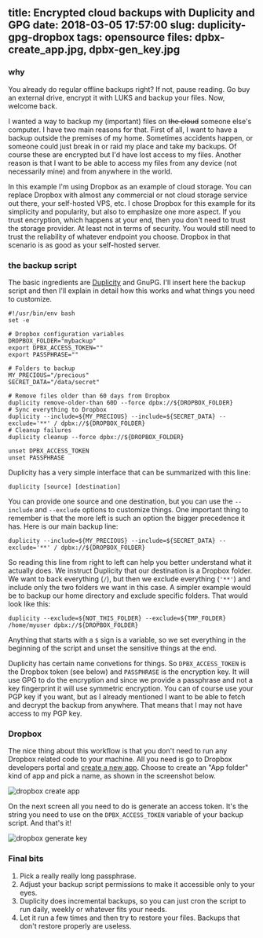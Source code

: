 title: Encrypted cloud backups with Duplicity and GPG
date: 2018-03-05 17:57:00
slug: duplicity-gpg-dropbox
tags: opensource
files: dpbx-create_app.jpg, dpbx-gen_key.jpg
---

### why

You already do regular offline backups right? If not, pause reading. Go buy an external drive, encrypt it with LUKS and backup your files. Now, welcome back.

I wanted a way to backup my (important) files on <s>the cloud</s> someone else's computer. I have two main reasons for that. First of all, I want to have a backup outside the premises of my home. Sometimes accidents happen, or someone could just break in or raid my place and take my backups. Of course these are encrypted but I'd have lost access to my files. Another reason is that I want to be able to access my files from any device (not necessarily mine) and from anywhere in the world.

In this example I'm using Dropbox as an example of cloud storage. You can replace Dropbox with almost any commercial or not cloud storage service out there, your self-hosted VPS, etc. I chose Dropbox for this example for its simplicity and popularity, but also to emphasize one more aspect. If you trust encryption, which happens at your end, then you don't need to trust the storage provider. At least not in terms of security. You would still need to trust the reliability of whatever endpoint you choose. Dropbox in that scenario is as good as your self-hosted server.

### the backup script

The basic ingredients are [Duplicity](http://duplicity.nongnu.org/) and GnuPG. I'll insert here the backup script and then I'll explain in detail how this works and what things you need to customize.

    #!/usr/bin/env bash
    set -e

    # Dropbox configuration variables
    DROPBOX_FOLDER="mybackup"
    export DPBX_ACCESS_TOKEN=""
    export PASSPHRASE=""

    # Folders to backup
    MY_PRECIOUS="/precious"
    SECRET_DATA="/data/secret"

    # Remove files older than 60 days from Dropbox
    duplicity remove-older-than 60D --force dpbx://${DROPBOX_FOLDER}
    # Sync everything to Dropbox
    duplicity --include=${MY_PRECIOUS} --include=${SECRET_DATA} --exclude='**' / dpbx://${DROPBOX_FOLDER}
    # Cleanup failures
    duplicity cleanup --force dpbx://${DROPBOX_FOLDER}

    unset DPBX_ACCESS_TOKEN
    unset PASSPHRASE

Duplicity has a very simple interface that can be summarized with this line:

    duplicity [source] [destination]

You can provide one source and one destination, but you can use the `--include` and `--exclude` options to customize things. One important thing to remember is that the more left is such an option the bigger precedence it has. Here is our main backup line:

    duplicity --include=${MY_PRECIOUS} --include=${SECRET_DATA} --exclude='**' / dpbx://${DROPBOX_FOLDER}

So reading this line from right to left can help you better understand what it actually does. We instruct Duplicity that our destination is a Dropbox folder. We want to back everything (`/`), but then we exclude everything (`'**'`) and include only the two folders we want in this case. A simpler example would be to backup our home directory and exclude specific folders. That would look like this:

    duplicity --exclude=${NOT_THIS_FOLDER} --exclude=${TMP_FOLDER} /home/myuser dpbx://${DROPBOX_FOLDER}

Anything that starts with a `$` sign is a variable, so we set everything in the beginning of the script and unset the sensitive things at the end.

Duplicity has certain name convetions for things. So `DPBX_ACCESS_TOKEN` is the Dropbox token (see below) and `PASSPHRASE` is the encryption key. It will use GPG to do the encryption and since we provide a passphrase and not a key fingerprint it will use symmetric encryption. You can of course use your PGP key if you want, but as I already mentioned I want to be able to fetch and decrypt the backup from anywhere. That means that I may not have access to my PGP key.

### Dropbox

The nice thing about this workflow is that you don't need to run any Dropbox related code to your machine. All you need is go to Dropbox developers portal and [create a new app](https://www.dropbox.com/developers/apps/create). Choose to create an "App folder" kind of app and pick a name, as shown in the screenshot below.

![dropbox create app](dpbx-create_app.jpg)

On the next screen all you need to do is generate an access token. It's the string you need to use on the `DPBX_ACCESS_TOKEN` variable of your backup script. And that's it!

![dropbox generate key](dpbx-gen_key.jpg)

### Final bits

1. Pick a really really long passphrase.
2. Adjust your backup script permissions to make it accessible only to your eyes. 
3. Duplicity does incremental backups, so you can just cron the script to run daily, weekly or whatever fits your needs.
4. Let it run a few times and then try to restore your files. Backups that don't restore properly are useless.



